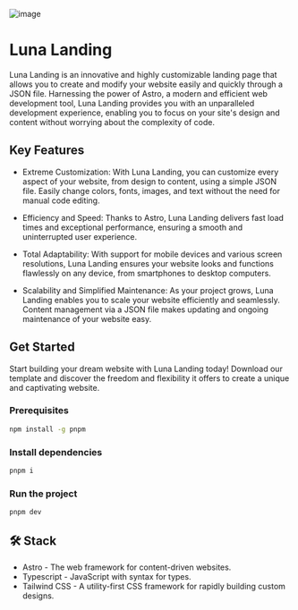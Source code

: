 ![image](https://github.com/JimmyCamus/luna-landing/assets/86853554/7dc4c571-bb33-4e55-ae94-446b056539a0)

# Luna Landing

Luna Landing is an innovative and highly customizable landing page that allows you to create and modify your website easily and quickly through a JSON file. Harnessing the power of Astro, a modern and efficient web development tool, Luna Landing provides you with an unparalleled development experience, enabling you to focus on your site's design and content without worrying about the complexity of code.

## Key Features

- Extreme Customization: With Luna Landing, you can customize every aspect of your website, from design to content, using a simple JSON file. Easily change colors, fonts, images, and text without the need for manual code editing.

- Efficiency and Speed: Thanks to Astro, Luna Landing delivers fast load times and exceptional performance, ensuring a smooth and uninterrupted user experience.

- Total Adaptability: With support for mobile devices and various screen resolutions, Luna Landing ensures your website looks and functions flawlessly on any device, from smartphones to desktop computers.

- Scalability and Simplified Maintenance: As your project grows, Luna Landing enables you to scale your website efficiently and seamlessly. Content management via a JSON file makes updating and ongoing maintenance of your website easy.

## Get Started

Start building your dream website with Luna Landing today! Download our template and discover the freedom and flexibility it offers to create a unique and captivating website.

### Prerequisites

```sh
npm install -g pnpm
```

### Install dependencies

```sh
pnpm i
```

### Run the project

```sh
pnpm dev
```

## 🛠️ Stack

- Astro - The web framework for content-driven websites.
- Typescript - JavaScript with syntax for types.
- Tailwind CSS - A utility-first CSS framework for rapidly building custom designs.
